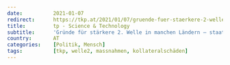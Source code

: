 ```yaml
---
date:          2021-01-07
redirect:      https://tkp.at/2021/01/07/gruende-fuer-staerkere-2-welle-in-manchen-laendern-staatliche-massnahmen-und-hoffnungslosigkeit/
title:         tp - Science & Technology
subtitle:      'Gründe für stärkere 2. Welle in manchen Ländern – staatliche Maßnahmen und Hoffnungslosigkeit'
country:       AT
categories:    [Politik, Mensch]
tags:          [tkp, welle2, massnahmen, kollateralschäden]
---
```

